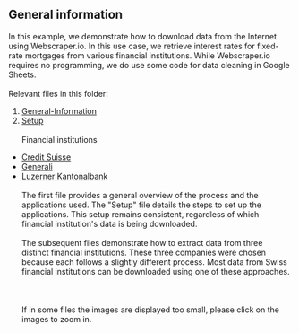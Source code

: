 ## General information
In this example, we demonstrate how to download data from the Internet using Webscraper.io. In this use case, we retrieve interest rates for fixed-rate mortgages from various financial institutions. While Webscraper.io requires no programming, we do use some code for data cleaning in Google Sheets.
<br><br>
Relevant files in this folder:
1. [General-Information](0Webscraper.io_General-Information.md)
2. [Setup](0Webscraper.io_Setup.md)
<br><br>
Financial institutions
- [Credit Suisse](1Webscraper.io_CreditSuisse.md)
- [Generali](1Webscraper.io_Generali.md)
- [Luzerner Kantonalbank](1Webscraper.io_LuzernerKantonalbank.md)
<br><br>
The first file provides a general overview of the process and the applications used. The "Setup" file details the steps to set up the applications. This setup remains consistent, regardless of which financial institution's data is being downloaded.
<br><br>
The subsequent files demonstrate how to extract data from three distinct financial institutions. These three companies were chosen because each follows a slightly different process. Most data from Swiss financial institutions can be downloaded using one of these approaches.
<br><br><br><br>
If in some files the images are displayed too small, please click on the images to zoom in. 
